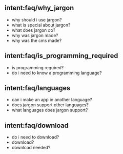 ## intent:faq/why_jargon
- why should i use jargon?
- what is special about jargon?
- what does jargon do?
- why was jargon made?
- why was the cms made?

## intent:faq/is_programming_required
- is programming required?
- do i need to know a programming language?

## intent:faq/languages
- can i make an app in another language?
- does jargon support other languages?
- what languages does jargon support?

## intent:faq/download
- do i need to download?
- download?
- download needed?